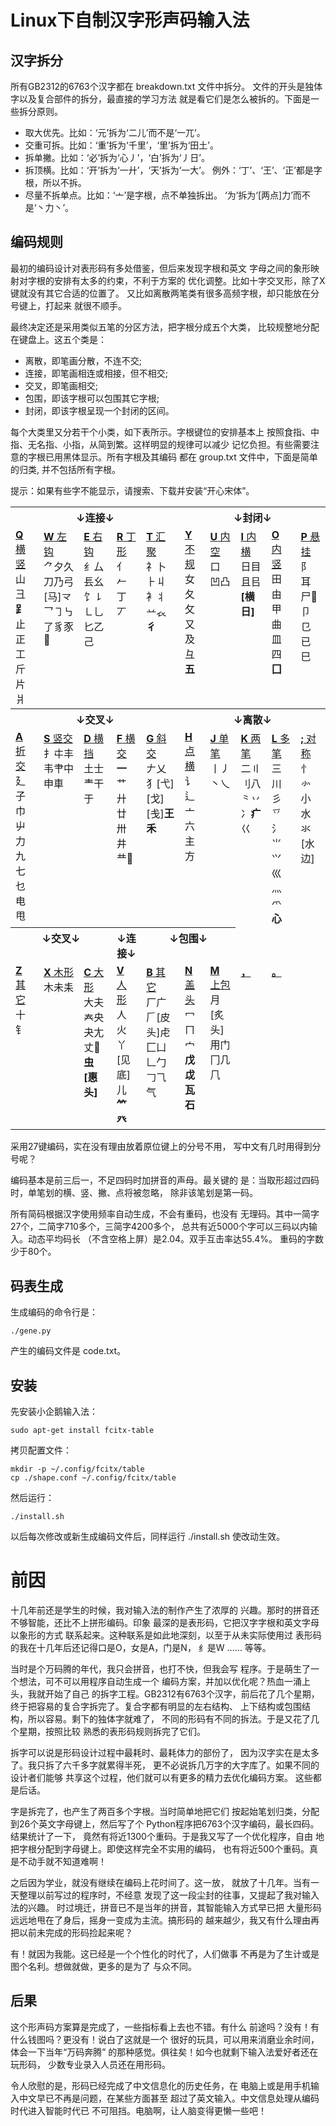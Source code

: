 # Linux下自制汉字形声码输入法

## 汉字拆分

所有GB2312的6763个汉字都在 breakdown.txt 文件中拆分。
文件的开头是独体字以及复合部件的拆分，最直接的学习方法
就是看它们是怎么被拆的。下面是一些拆分原则。

 * 取大优先。比如：‘元’拆为‘二儿’而不是‘一兀’。
 * 交重可拆。比如：‘重’拆为‘千里’，‘里’拆为‘田土’。
 * 拆单撇。比如：‘必’拆为‘心丿’，‘白’拆为‘丿日’。
 * 拆顶横。比如：‘开’拆为‘一廾’，‘天’拆为‘一大’。
   例外：‘丁’、‘王’、‘正’都是字根，所以不拆。
 * 尽量不拆单点。比如：‘亠’是字根，点不单独拆出。
   ‘为’拆为‘[两点]力’而不是‘丶力丶’。

## 编码规则

最初的编码设计对表形码有多处借鉴，但后来发现字根和英文
字母之间的象形映射对字根的安排有太多的约束，不利于方案的
优化调整。比如十字交叉形，除了X键就没有其它合适的位置了。
又比如离散两笔类有很多高频字根，却只能放在分号键上，打起来
就很不顺手。

最终决定还是采用类似五笔的分区方法，把字根分成五个大类，
比较规整地分配在键盘上。这五个类是：
 * 离散，即笔画分散，不连不交;
 * 连接，即笔画相连或相接，但不相交;
 * 交叉，即笔画相交;
 * 包围，即该字根可以包围其它字根;
 * 封闭，即该字根呈现一个封闭的区间。

每个大类里又分若干个小类，如下表所示。字根键位的安排基本上
按照食指、中指、无名指、小指，从简到繁。这样明显的规律可以减少
记忆负担。有些需要注意的字根已用黑体显示。所有字根及其编码
都在 group.txt 文件中，下面是简单的归类, 并不包括所有字根。

提示：如果有些字不能显示，请搜索、下载并安装“开心宋体”。
<table>
    <tr valign='top'>
        <th colspan='5'>↓连接↓</th>
        <th colspan='5'>↓封闭↓</th>
    </tr>
    <tr valign='top'>
        <td><ins><b>Q</b> 横竖</ins><br>山彐<b>⻊</b>止正工斤片爿</td>
        <td><ins><b>W</b> 左钩</ins><br>⺈夕久刀乃弓[马]龴乛㇆㇉了豸豕𧰨</td>
        <td><ins><b>E</b> 右钩</ins><br>纟厶镸幺饣㇙㇗乚匕乙己</td>
        <td><ins><b>R</b> 丁形</ins><br>亻𠂉丁丆</td>
        <td><ins><b>T</b> 汇聚</ins><br>礻卜⺊丩衤丬䒑𧘇<b>彳</b></td>
        <td><ins><b>Y</b> 不规</ins><br>女夂攵又及彑<b>五</b></td>
        <td><ins><b>U</b> 内空</ins><br>口<br>凹凸</td>
        <td><ins><b>I</b> 内横</ins><br>日目且㠯<b>[横日]</b></td>
        <td><ins><b>O</b> 内竖</ins><br>田由甲曲皿四<b>囗</b></td>
        <td><ins><b>P</b> 悬挂</ins><br>阝耳尸𠃜卩㔾已巳</td>
    </tr>
    <tr valign='top'>
        <th colspan='5'>↓交叉↓</th>
        <th colspan='5'>↓离散↓</th>
    </tr>
    <tr valign='top'>
        <td><ins><b>A</b> 折交</ins><br>廴子巾屮力九七乜电甩</td>
        <td><ins><b>S</b> 竖交</ins><br>扌㐄丰韦肀中申車</td>
        <td><ins><b>D</b> 横挡</ins><br>土士龶干于</td>
        <td><ins><b>F</b> 横交</ins><br><b>一</b>艹廾廿卅井龷𠀎</td>
        <td><ins><b>G</b> 斜交</ins><br>𠂇乂犭[弋][戈][戋]<b>王禾</b></td>
        <td><ins><b>H</b> 点横</ins><br>讠辶亠六主方</td>
        <td><ins><b>J</b> 单笔</ins><br>丨丿丶乀</td>
        <td><ins><b>K</b> 两笔</ins><br>二〢刂八⺀丷冫<b>疒</b>巜</td>
        <td><ins><b>L</b> 多笔</ins><br>三川彡乊氵⺌ ⺍巛灬爫<b>心</b></td>
        <td><ins><b>;</b> 对称</ins><br>忄㣺小水氺[水边]</td>
    </tr>
    <tr valign='top'>
        <th colspan='3'>↓交叉↓</th>
        <th colspan='1'>↓连接↓</th>
        <th colspan='3'>↓包围↓</th>
    </tr>
    <tr valign='top'>
        <td><ins><b>Z</b> 其它</ins><br>十钅</td>
        <td><ins><b>X</b> 木形</ins><br>木未耒</td>
        <td><ins><b>C</b> 大形</ins><br>大夫𡗗央夬尢丈𡗜<b>虫[惠头]</b></td>
        <td><ins><b>V</b> 人形</ins><br>人火丫<br>[见底]儿<b>⺮癶</b></td>
        <td><ins><b>B</b> 其它</ins><br>厂广𠂆[皮头]虍匚凵𠃊勹𠃌⺄气</td>
        <td><ins><b>N</b> 盖头</ins><br>冖ㄇ宀<b>戊戉瓦石</b></td>
        <td><ins><b>M</b> 上包</ins><br>月[炙头]用门冂几𠘨</td>
        <td><ins><b>，</b></ins></td>
        <td><ins><b>。</b></ins></td>
</table>

采用27键编码，实在没有理由放着原位键上的分号不用，
写中文有几时用得到分号呢？

编码基本是前三后一，不足四码时加拼音的声母。最关键的
是：当取形超过四码时，单笔划的横、竖、撇、点将被忽略，
除非该笔划是第一码。

所有简码根据汉字使用频率自动生成，不会有重码，也没有
无理码。其中一简字27个，二简字710多个，三简字4200多个，
总共有近5000个字可以三码以内输入。动态平均码长
（不含空格上屏）是2.04。双手互击率达55.4%。
重码的字数少于80个。

## 码表生成

生成编码的命令行是：

    ./gene.py

产生的编码文件是 code.txt。

## 安装

先安装小企鹅输入法：

    sudo apt-get install fcitx-table

拷贝配置文件：

    mkdir -p ~/.config/fcitx/table
    cp ./shape.conf ~/.config/fcitx/table

然后运行：

    ./install.sh

以后每次修改或新生成编码文件后，同样运行 ./install.sh
使改动生效。

# 前因

十几年前还是学生的时候，我对输入法的制作产生了浓厚的
兴趣。那时的拼音还不够智能，还比不上拼形编码。印象
最深的是表形码，它把汉字字根和英文字母以象形的方式
联系起来。这种联系是如此地深刻，以至于从未实际使用过
表形码的我在十几年后还记得口是O，女是A，门是N，
纟是W …… 等等。

当时是个万码腾的年代，我只会拼音，也打不快，但我会写
程序。于是萌生了一个想法，可不可以用程序自动生成一个
编码方案，并加以优化呢？热血一涌上头，我就开始了自己
的拆字工程。GB2312有6763个汉字，前后花了几个星期，
终于把容易的复合字拆完了。复合字都有明显的左右结构、
上下结构或包围结构，所以容易。剩下的独体字就难了，
不同的形码有不同的拆法。于是又花了几个星期，按照比较
熟悉的表形码规则拆完了它们。

拆字可以说是形码设计过程中最耗时、最耗体力的部份了，
因为汉字实在是太多了。我只拆了六千多字就累得半死，
更不必说拆几万字的大字库了。如果不同的设计者们能够
共享这个过程，他们就可以有更多的精力去优化编码方案。
这些都是后话。

字是拆完了，也产生了两百多个字根。当时简单地把它们
按起始笔划归类，分配到26个英文字母键上，然后写了个
Python程序把6763个汉字编码，最长四码。结果统计了一下，
竟然有将近1300个重码。于是我又写了一个优化程序，自由
地把字根分配到字母键上。即使这样完全不实用的编码，
也有将近500个重码。真是不动手就不知道难啊！

之后因为学业，就没有继续在编码上花时间了。这一放，
就放了十几年。当有一天整理以前写过的程序时，不经意
发现了这一段尘封的往事，又提起了我对输入法的兴趣。
时过境迁，拼音已不是当年的拼音，其智能输入方式早已把
大量形码远远地甩在了身后，摇身一变成为主流。搞形码的
越来越少，我又有什么理由再把以前未完成的形码捡起来呢？

有！就因为我能。这已经是一个个性化的时代了，人们做事
不再是为了生计或是图个名利。想做就做，更多的是为了
与众不同。

## 后果

这个形声码方案算是完成了，一些指标看上去也不错。有什么
前途吗？没有！有什么钱图吗？更没有！说白了这就是一个
很好的玩具，可以用来消磨业余时间，体会一下当年“万码奔腾”
的那种感觉。俱往矣！如今也就剩下输入法爱好者还在玩形码，
少数专业录入人员还在用形码。

令人欣慰的是，形码已经完成了中文信息化的历史任务，在
电脑上或是用手机输入中文早已不再是问题，在某些方面甚至
超过了英文输入。中文信息处理从编码时代进入智能时代已
不可阻挡。电脑啊，让人脑变得更懒一些吧！
